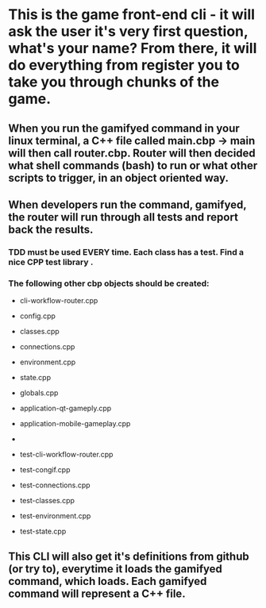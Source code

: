 # This is the game front-end cli - it will ask the user it's very first question, what's your name? From there, it will do everything from register you to take you through chunks of the game.

## When you run the gamifyed command in your linux terminal, a C++ file called main.cbp -> main will then call router.cbp. Router will then decided what shell commands (bash) to run or what other scripts to trigger, in an object oriented way.

## When developers run the command, gamifyed, the router will run through all tests and report back the results.

### TDD must be used EVERY time. Each class has a test. Find a nice CPP test library .

### The following other cbp objects should be created:

* cli-workflow-router.cpp
* config.cpp
* classes.cpp
* connections.cpp
* environment.cpp
* state.cpp
* globals.cpp

* application-qt-gameply.cpp
* application-mobile-gameplay.cpp

*
* test-cli-workflow-router.cpp
* test-congif.cpp
* test-connections.cpp
* test-classes.cpp
* test-environment.cpp
* test-state.cpp

## This CLI will also get it's definitions from github (or try to), everytime it loads the gamifyed command, which loads. Each gamifyed command will represent a C++ file.

